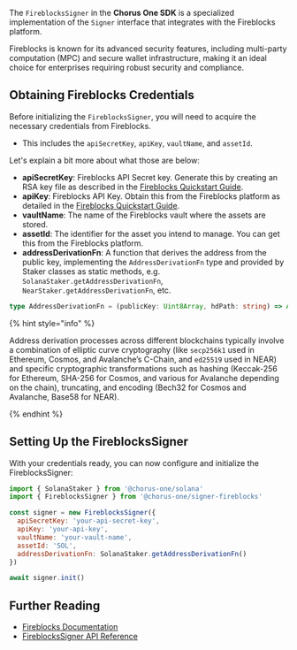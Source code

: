 The `FireblocksSigner` in the **Chorus One SDK** is a specialized implementation of the `Signer` interface that integrates with the Fireblocks platform.

Fireblocks is known for its advanced security features, including multi-party computation (MPC) and secure wallet infrastructure, making it an ideal choice for enterprises requiring robust security and compliance.

## Obtaining Fireblocks Credentials

Before initializing the `FireblocksSigner`, you will need to acquire the necessary credentials from Fireblocks.

- This includes the `apiSecretKey`, `apiKey`, `vaultName`, and `assetId`.

Let's explain a bit more about what those are below:

- **apiSecretKey**: Fireblocks API Secret key. Generate this by creating an RSA key file as described in the [Fireblocks Quickstart Guide](https://developers.fireblocks.com/docs/quickstart#step-1-generate-a-csr-file).
- **apiKey**: Fireblocks API Key. Obtain this from the Fireblocks platform as detailed in the [Fireblocks Quickstart Guide](https://developers.fireblocks.com/docs/quickstart#step-2-create-an-api-key).
- **vaultName**: The name of the Fireblocks vault where the assets are stored.
- **assetId**: The identifier for the asset you intend to manage. You can get this from the Fireblocks platform.
- **addressDerivationFn**: A function that derives the address from the public key, implementing the `AddressDerivationFn` type and provided by Staker classes as static methods, e.g. `SolanaStaker.getAddressDerivationFn`, `NearStaker.getAddressDerivationFn`, etc.

```typescript
type AddressDerivationFn = (publicKey: Uint8Array, hdPath: string) => Array<string>
```

{% hint style="info" %}

Address derivation processes across different blockchains typically involve a combination of elliptic curve cryptography (like `secp256k1` used in Ethereum, Cosmos, and Avalanche’s C-Chain, and `ed25519` used in NEAR) and specific cryptographic transformations such as hashing (Keccak-256 for Ethereum, SHA-256 for Cosmos, and various for Avalanche depending on the chain), truncating, and encoding (Bech32 for Cosmos and Avalanche, Base58 for NEAR).

{% endhint %}

## Setting Up the FireblocksSigner

With your credentials ready, you can now configure and initialize the FireblocksSigner:

```javascript
import { SolanaStaker } from '@chorus-one/solana'
import { FireblocksSigner } from '@chorus-one/signer-fireblocks'

const signer = new FireblocksSigner({
  apiSecretKey: 'your-api-secret-key',
  apiKey: 'your-api-key',
  vaultName: 'your-vault-name',
  assetId: 'SOL',
  addressDerivationFn: SolanaStaker.getAddressDerivationFn()
})

await signer.init()
```

## Further Reading

- [Fireblocks Documentation](https://developers.fireblocks.com/)
- [FireblocksSigner API Reference](../docs/classes/signer_fireblocks_src.FireblocksSigner.md)
